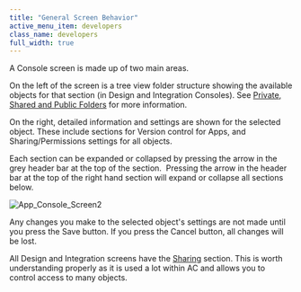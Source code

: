 ```yaml
---
title: "General Screen Behavior"
active_menu_item: developers
class_name: developers
full_width: true
---
```



A Console screen is made up of two main areas.

On the left of the screen is a tree view folder structure showing the available objects for that section (in Design and Integration Consoles). See [Private, Shared and Public Folders](private--shared-and-public-fol) for more information.

On the right, detailed information and settings are shown for the selected object. These include sections for Version control for Apps, and Sharing/Permissions settings for all objects.

Each section can be expanded or collapsed by pressing the arrow in the grey header bar at the top of the section.  Pressing the arrow in the header bar at the top of the right hand section will expand or collapse all sections below.

![App\_Console\_Screen2](/img/docs/app_console_screen2.zoom48.png)

Any changes you make to the selected object's settings are not made until you press the Save button. If you press the Cancel button, all changes will be lost.

All Design and Integration screens have the [Sharing](sharing) section. This is worth understanding properly as it is used a lot within AC and allows you to control access to many objects.

